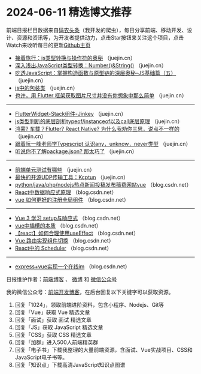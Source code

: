 # 2024-06-11 精选博文推荐

前端日报栏目数据来自[码农头条](http://toutiao.qdkfweb.cn/)（我开发的爬虫），每日分享前端、移动开发、设计、资源和资讯等，为开发者提供动力，点击Star按钮来关注这个项目，点击Watch来收听每日的更新[Github主页](https://github.com/kujian/frontendDaily)
* [接着旅行：js类型转换与操作符的奥秘](https://juejin.cn/post/7377589884189474826) （juejin.cn）
* [深入浅出JavaScript类型转换：Number()&amp;String()](https://juejin.cn/post/7377576183771938855) （juejin.cn）
* [吃透JavaScript：掌握构造函数与原型链的深层奥秘&#8211;JS基础篇（五）](https://juejin.cn/post/7377647067576336436) （juejin.cn）
* [js中的包装类](https://juejin.cn/post/7377697380215210021) （juejin.cn）
* [也许，用 Flutter 框架获取图片尺寸并没有你想象中那么简单](https://juejin.cn/post/7377578894591246346) （juejin.cn）

***
* [FlutterWidget-Stack组件-Jinkey](https://juejin.cn/post/7377963940896473114) （juejin.cn）
* [js类型判断的底层剖析typeof/instanceof以及call底层原理](https://juejin.cn/post/7377741132823904292) （juejin.cn）
* [鸿蒙? 车载？Flutter? React Native? 为什么我劝你三思，说点不一样的](https://juejin.cn/post/7377656194326675494) （juejin.cn）
* [跟着阮一峰老师学Typescript  认识any，unknow，never类型](https://juejin.cn/post/7377595015047381003) （juejin.cn）
* [听说你不了解package.json? 那太巧了](https://juejin.cn/post/7377439806136336436) （juejin.cn）

***
* [前端单元测试有哪些](https://juejin.cn/post/7377745174136668198) （juejin.cn）
* [最快的开源UDP传输工具：Kcptun](https://juejin.cn/post/7377672990408359945) （juejin.cn）
* [python/java/php/nodejs热点新闻投稿发布稿费网站vue](https://blog.csdn.net/QQ188083800/article/details/139582876) （blog.csdn.net）
* [React中数据响应式原理](https://blog.csdn.net/linzhongshu/article/details/139562669) （blog.csdn.net）
* [vue 如何更好的注册全局组件](https://blog.csdn.net/JackZhouMine/article/details/139553287) （blog.csdn.net）

***
* [Vue 3 学习 setup与响应式](https://blog.csdn.net/weixin_44236061/article/details/139580503) （blog.csdn.net）
* [vue中插槽的本质](https://blog.csdn.net/qq_42931285/article/details/139574120) （blog.csdn.net）
* [【react】如何合理使用useEffect](https://blog.csdn.net/xuelian3015/article/details/139576008) （blog.csdn.net）
* [Vue 路由实现组件切换](https://blog.csdn.net/m0_69886881/article/details/139581642) （blog.csdn.net）
* [React中的 Scheduler](https://blog.csdn.net/hawk2014bj/article/details/139577531) （blog.csdn.net）

***
* [express+vue实现一个在线im](https://blog.csdn.net/qq_42451776/article/details/139581982) （blog.csdn.net）

日报维护作者：[前端博客](https://qdkfweb.cn/) 、 [微博](http://weibo.com/kujian) 和 [微信公众号](https://open.weixin.qq.com/qr/code?username=caibaojian_com)

我的微信公众号：[前端开发博客](https://open.weixin.qq.com/qr/code?username=caibaojian_com)，在后台回复以下关键字可以获取资源。

1. 回复「1024」，领取前端进阶资料，包含小程序、Nodejs、Git等
2. 回复「Vue」获取 Vue 精选文章
3. 回复「面试」获取 面试 精选文章
4. 回复「JS」获取 JavaScript 精选文章
5. 回复「CSS」获取 CSS 精选文章
6. 回复「加群」进入500人前端精英群
7. 回复「电子书」下载我整理的大量前端资源，含面试、Vue实战项目、CSS和JavaScript电子书等。
8. 回复「知识点」下载高清JavaScript知识点图谱